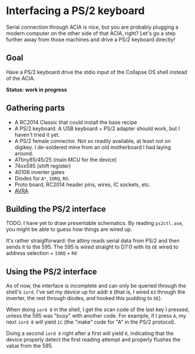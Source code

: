 # Interfacing a PS/2 keyboard

Serial connection through ACIA is nice, but you are probably plugging a modern
computer on the other side of that ACIA, right? Let's go a step further away
from those machines and drive a PS/2 keyboard directly!

## Goal

Have a PS/2 keyboard drive the stdio input of the Collapse OS shell instead of
the ACIA.

**Status: work in progress**

## Gathering parts

* A RC2014 Classic that could install the base recipe
* A PS/2 keyboard. A USB keyboard + PS/2 adapter should work, but I haven't
  tried it yet.
* A PS/2 female connector. Not so readily available, at least not on digikey. I
  de-soldered mine from an old motherboard I had laying around.
* ATtiny85/45/25 (main MCU for the device)
* 74xx595 (shift register)
* 40106 inverter gates
* Diodes for `A*`, `IORQ`, `RO`.
* Proto board, RC2014 header pins, wires, IC sockets, etc.
* [AVRA][avra]

## Building the PS/2 interface

TODO. I have yet to draw presentable schematics. By reading `ps2ctl.asm`, you
might be able to guess how things are wired up.

It's rather straigtforward: the attiny reads serial data from PS/2 and then
sends it to the 595. The 595 is wired straight to D7:0 with its `OE` wired to
address selection + `IORQ` + `RO`

## Using the PS/2 interface

As of now, the interface is incomplete and can only be queried through the
shell's `iord`. I've set my device up for addr `8` (that is, I wired `A3`
through the inverter, the rest through diodes, and hooked this pudding to `OE`).

When doing `iord 8` in the shell, I get the scan code of the last key I pressed,
unless the 595 was "busy" with another code. For example, if I press `A`, my
next `iord 8` will yield `1C` (the "make" code for "A" in the PS/2 protocol).

Doing a second `iord 8` right after a first will yield `0`, indicating that the
device properly detect the first reading attempt and properly flushes the value
from the 595.

[avra]: https://github.com/hsoft/avra
